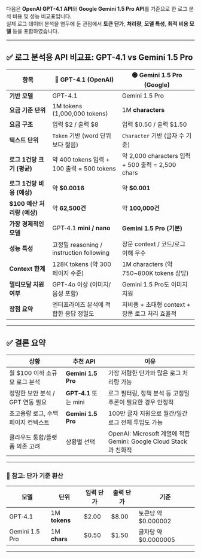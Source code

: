 다음은 **OpenAI GPT-4.1 API**와 **Google Gemini 1.5 Pro API**를 기준으로 한 로그 분석 비용 및 성능 비교표입니다.  
실제 로그 데이터 분석을 염두에 둔 관점에서 **토큰 단가**, **처리량**, **모델 특성**, **최적 비용 모델** 등을 포함하였습니다.

---

## ✅ 로그 분석용 API 비교표: **GPT-4.1 vs Gemini 1.5 Pro**

| 항목                    | 🔵 GPT-4.1 (OpenAI)                   | 🟢 Gemini 1.5 Pro (Google)                   |
| --------------------- | ------------------------------------- | -------------------------------------------- |
| **기반 모델**             | GPT-4.1                               | Gemini 1.5 Pro                               |
| **요금 기준 단위**          | 1M tokens (1,000,000 tokens)          | 1M **characters**                            |
| **요금 구조**             | 입력 \$2 / 출력 \$8                       | 입력 \$0.50 / 출력 \$1.50                        |
| **텍스트 단위**            | `Token` 기반 (word 단위보다 짧음)             | `Character` 기반 (글자 수 기준)                     |
| **로그 1건당 크기 (평균)**    | 약 400 tokens 입력 + 100 출력 = 500 tokens | 약 2,000 characters 입력 + 500 출력 = 2,500 chars |
| **로그 1건당 비용 (예상)**    | 약 **\$0.0016**                        | 약 **\$0.001**                                |
| **\$100 예산 처리량 (예상)** | 약 **62,500건**                         | 약 **100,000건**                               |
| **가장 경제적인 모델**        | GPT‑4.1 **mini / nano**               | **Gemini 1.5 Pro (기본)**                      |
| **성능 특성**             | 고정밀 reasoning / instruction following | 장문 context / 코드/로그 이해 우수                     |
| **Context 한계**        | 128K tokens (약 300페이지 수준)             | 1M characters (약 750\~800K tokens 상당)        |
| **멀티모달 지원 여부**        | GPT-4o 이상 (이미지/음성 포함)                 | Gemini 1.5 Pro도 이미지 지원                       |
| **장점 요약**             | 엔터프라이즈 분석에 적합한 응답 정밀도                 | 저비용 + 초대형 context + 장문 로그 처리 효율적             |

---

## ✅ 결론 요약

| 상황                    | 추천 API              | 이유                                                        |
| --------------------- | ------------------- | --------------------------------------------------------- |
| 월 \$100 이하 소규모 로그 분석  | **Gemini 1.5 Pro**  | 가장 저렴한 단가와 많은 로그 처리량 가능                                   |
| 정밀한 보안 분석 / GPT 연동 필요 | **GPT‑4.1** 또는 mini | 로그 필터링, 정책 분석 등 고정밀 추론이 필요한 경우 안정적                        |
| 초고용량 로그, 수백 페이지 컨텍스트  | **Gemini 1.5 Pro**  | 100만 글자 지원으로 월간/일간 로그 전체 투입도 가능                           |
| 클라우드 통합/플랫폼 의존 고려     | 상황별 선택              | OpenAI: Microsoft 계열에 적합 <br> Gemini: Google Cloud Stack과 친화적 |

---

### 🔎 참고: 단가 기준 환산

| 모델             | 단위            | 입력 단가  | 출력 단가  | 기준                |
| -------------- | ------------- | ------ | ------ | ----------------- |
| GPT‑4.1        | 1M **tokens** | \$2.00 | \$8.00 | 토큰당 약 \$0.000002  |
| Gemini 1.5 Pro | 1M **chars**  | \$0.50 | \$1.50 | 글자당 약 \$0.0000005 |

---
